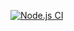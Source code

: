 [![Node.js CI](https://github.com/NonkululekoNooi/Registration-number-Web_Application/actions/workflows/node.js.yml/badge.svg)](https://github.com/NonkululekoNooi/Registration-number-Web_Application/actions/workflows/node.js.yml)
